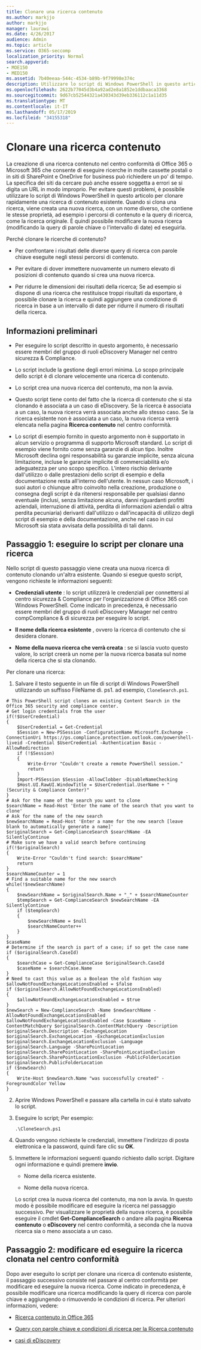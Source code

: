 ```yaml
---
title: Clonare una ricerca contenuto
ms.author: markjjo
author: markjjo
manager: laurawi
ms.date: 4/26/2017
audience: Admin
ms.topic: article
ms.service: O365-seccomp
localization_priority: Normal
search.appverid:
- MOE150
- MED150
ms.assetid: 7b40eeaa-544c-4534-b89b-9f79998e374c
description: Utilizzare lo script di Windows PowerShell in questo articolo per clonare rapidamente una ricerca di contenuto esistente nel centro conformità di Office 365 o Microsoft 365. Quando si clona una ricerca, viene creata una nuova ricerca (con un nuovo nome) che contiene le stesse proprietà della ricerca originale. È quindi possibile modificare la nuova ricerca modificando la query di parole chiave o l'intervallo di date e quindi eseguirlo.
ms.openlocfilehash: 2622b77045d3b4a92ad2e8a1852e1ddbaaca3368
ms.sourcegitcommit: 9d67cb52544321a430343d39eb336112c1a11d35
ms.translationtype: MT
ms.contentlocale: it-IT
ms.lasthandoff: 05/17/2019
ms.locfileid: "34155318"
---
```

# <a name="clone-a-content-search"></a>Clonare una ricerca contenuto

La creazione di una ricerca contenuto nel centro conformità di Office 365 o Microsoft 365 che consente di eseguire ricerche in molte cassette postali o in siti di SharePoint e OneDrive for business può richiedere un po' di tempo. La specifica dei siti da cercare può anche essere soggetta a errori se si digita un URL in modo improprio. Per evitare questi problemi, è possibile utilizzare lo script di Windows PowerShell in questo articolo per clonare rapidamente una ricerca di contenuto esistente. Quando si clona una ricerca, viene creata una nuova ricerca, con un nome diverso, che contiene le stesse proprietà, ad esempio i percorsi di contenuto e la query di ricerca, come la ricerca originale. È quindi possibile modificare la nuova ricerca (modificando la query di parole chiave o l'intervallo di date) ed eseguirla.
  
Perché clonare le ricerche di contenuto?
  
- Per confrontare i risultati delle diverse query di ricerca con parole chiave eseguite negli stessi percorsi di contenuto.
    
- Per evitare di dover immettere nuovamente un numero elevato di posizioni di contenuto quando si crea una nuova ricerca.
    
- Per ridurre le dimensioni dei risultati della ricerca; Se ad esempio si dispone di una ricerca che restituisce troppi risultati da esportare, è possibile clonare la ricerca e quindi aggiungere una condizione di ricerca in base a un intervallo di date per ridurre il numero di risultati della ricerca.
  
## <a name="before-you-begin"></a>Informazioni preliminari

- Per eseguire lo script descritto in questo argomento, è necessario essere membri del gruppo di ruoli eDiscovery Manager nel centro sicurezza & Compliance.
    
- Lo script include la gestione degli errori minima. Lo scopo principale dello script è di clonare velocemente una ricerca di contenuto.
    
- Lo script crea una nuova ricerca del contenuto, ma non la avvia.
    
- Questo script tiene conto del fatto che la ricerca di contenuto che si sta clonando è associata a un caso di eDiscovery. Se la ricerca è associata a un caso, la nuova ricerca verrà associata anche allo stesso caso. Se la ricerca esistente non è associata a un caso, la nuova ricerca verrà elencata nella pagina **Ricerca contenuto** nel centro conformità. 
    
- Lo script di esempio fornito in questo argomento non è supportato in alcun servizio o programma di supporto Microsoft standard. Lo script di esempio viene fornito come senza garanzie di alcun tipo. Inoltre Microsoft declina ogni responsabilità su garanzie implicite, senza alcuna limitazione, incluse le garanzie implicite di commerciabilità e/o adeguatezza per uno scopo specifico. L'intero rischio derivante dall'utilizzo o dalle prestazioni dello script di esempio e della documentazione resta all'interno dell'utente. In nessun caso Microsoft, i suoi autori o chiunque altro coinvolto nella creazione, produzione o consegna degli script è da ritenersi responsabile per qualsiasi danno eventuale (inclusi, senza limitazione alcuna, danni riguardanti profitti aziendali, interruzione di attività, perdita di informazioni aziendali o altra perdita pecuniaria) derivanti dall'utilizzo o dall'incapacità di utilizzo degli script di esempio e della documentazione, anche nel caso in cui Microsoft sia stata avvisata della possibilità di tali danni.
  
## <a name="step-1-run-the-script-to-clone-a-search"></a>Passaggio 1: eseguire lo script per clonare una ricerca

Nello script di questo passaggio viene creata una nuova ricerca di contenuto clonando un'altra esistente. Quando si esegue questo script, vengono richieste le informazioni seguenti:
  
- **Credenziali utente** : lo script utilizzerà le credenziali per connettersi al centro sicurezza & Compliance per l'organizzazione di Office 365 con Windows PowerShell. Come indicato in precedenza, è necessario essere membri del gruppo di ruoli eDiscovery Manager nel centro compCompliance & di sicurezza per eseguire lo script. 
    
- **Il nome della ricerca esistente** , ovvero la ricerca di contenuto che si desidera clonare. 
    
- **Nome della nuova ricerca che verrà creata** : se si lascia vuoto questo valore, lo script creerà un nome per la nuova ricerca basata sul nome della ricerca che si sta clonando. 
    
Per clonare una ricerca:
  
1. Salvare il testo seguente in un file di script di Windows PowerShell utilizzando un suffisso FileName di. ps1. ad esempio, `CloneSearch.ps1`.
    
  ```
  # This PowerShell script clones an existing Content Search in the Office 365 security and compliance center.
  # Get login credentials from the user
  if(!$UserCredential)
  {
      $UserCredential = Get-Credential
      $Session = New-PSSession -ConfigurationName Microsoft.Exchange -ConnectionUri https://ps.compliance.protection.outlook.com/powershell-liveid -Credential $UserCredential -Authentication Basic -AllowRedirection
      if (!$Session)
      {
          Write-Error "Couldn't create a remote PowerShell session."
          return
      }
      Import-PSSession $Session -AllowClobber -DisableNameChecking
      $Host.UI.RawUI.WindowTitle = $UserCredential.UserName + " (Security & Compliance Center)"
  }
  # Ask for the name of the search you want to clone
  $searchName = Read-Host 'Enter the name of the search that you want to clone'
  # Ask for the name of the new search
  $newSearchName = Read-Host 'Enter a name for the new search [leave blank to automatically generate a name]'
  $originalSearch = Get-ComplianceSearch $searchName -EA SilentlyContinue
  # Make sure we have a valid search before continuing
  if(!$originalSearch)
  {
      Write-Error "Couldn't find search: $searchName"
      return
  }
  $searchNameCounter = 1
  # Find a suitable name for the new search
  while(!$newSearchName)
  {
      $newSearchName = $originalSearch.Name + "_" + $searchNameCounter
      $tempSearch = Get-ComplianceSearch $newSearchName -EA SilentlyContinue
      if ($tempSearch)
      {
          $newSearchName = $null
          $searchNameCounter++
      }
  }
  $caseName
  # Determine if the search is part of a case; if so get the case name
  if ($originalSearch.CaseId)
  {
      $searchCase = Get-ComplianceCase $originalSearch.CaseId
      $caseName = $searchCase.Name
  }
  # Need to cast this value as a Boolean the old fashion way
  $allowNotFoundExchangeLocationsEnabled = $false
  if ($originalSearch.AllowNotFoundExchangeLocationsEnabled)
  {
      $allowNotFoundExchangeLocationsEnabled = $true
  }
  $newSearch = New-ComplianceSearch -Name $newSearchName -AllowNotFoundExchangeLocationsEnabled $allowNotFoundExchangeLocationsEnabled -Case $caseName -ContentMatchQuery $originalSearch.ContentMatchQuery -Description $originalSearch.Description -ExchangeLocation $originalSearch.ExchangeLocation -ExchangeLocationExclusion $originalSearch.ExchangeLocationExclusion -Language $originalSearch.Language -SharePointLocation $originalSearch.SharePointLocation -SharePointLocationExclusion $originalSearch.SharePointLocationExclusion -PublicFolderLocation $originalSearch.PublicFolderLocation
  if ($newSearch)
  {
      Write-Host $newSearch.Name "was successfully created" -ForegroundColor Yellow
  }
  ```

2. Aprire Windows PowerShell e passare alla cartella in cui è stato salvato lo script.
    
3. Eseguire lo script; Per esempio:
    
    ```
    .\CloneSearch.ps1
    ```

4. Quando vengono richieste le credenziali, immettere l'indirizzo di posta elettronica e la password, quindi fare clic su **OK**.
    
5. Immettere le informazioni seguenti quando richiesto dallo script. Digitare ogni informazione e quindi premere **invio**.
    
    - Nome della ricerca esistente.
    
    - Nome della nuova ricerca.
    
    Lo script crea la nuova ricerca del contenuto, ma non la avvia. In questo modo è possibile modificare ed eseguire la ricerca nel passaggio successivo. Per visualizzare le proprietà della nuova ricerca, è possibile eseguire il cmdlet **Get-ComplianceSearch** o andare alla pagina **Ricerca contenuto** o **eDiscovery** nel centro conformità, a seconda che la nuova ricerca sia o meno associata a un caso. 
  
## <a name="step-2-edit-and-run-the-cloned-search-in-the-compliance-center"></a>Passaggio 2: modificare ed eseguire la ricerca clonata nel centro conformità

Dopo aver eseguito lo script per clonare una ricerca di contenuto esistente, il passaggio successivo consiste nel passare al centro conformità per modificare ed eseguire la nuova ricerca. Come indicato in precedenza, è possibile modificare una ricerca modificando la query di ricerca con parole chiave e aggiungendo o rimuovendo le condizioni di ricerca. Per ulteriori informazioni, vedere:
  
- [Ricerca contenuto in Office 365](content-search.md)
    
- [Query con parole chiave e condizioni di ricerca per la Ricerca contenuto](keyword-queries-and-search-conditions.md)
    
- [casi di eDiscovery](ediscovery-cases.md)
